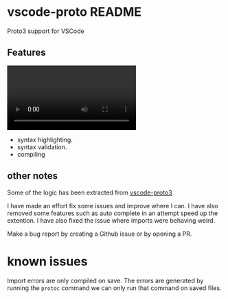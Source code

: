 # vscode-proto README

Proto3 support for VSCode

## Features

![name](images/extention-show.mov)

- syntax highlighting.
- syntax validation.
- compiling

## other notes

Some of the logic has been extracted from [vscode-proto3](https://github.com/zxh0/vscode-proto3/blob/master/package.json)

I have made an effort fix some issues and improve where I can. I have also removed some features such as auto complete in an attempt speed up the extention. I have also fixed the issue where imports were behaving weird.

Make a bug report by creating a Github issue or by opening a PR.

# known issues
Import errors are only compiled on save. The errors are generated by running the `protoc` command we can only run that command on saved files.